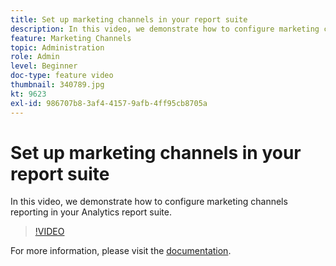 ```yaml
---
title: Set up marketing channels in your report suite
description: In this video, we demonstrate how to configure marketing channels reporting in your Analytics report suite.
feature: Marketing Channels
topic: Administration
role: Admin
level: Beginner
doc-type: feature video
thumbnail: 340789.jpg
kt: 9623
exl-id: 986707b8-3af4-4157-9afb-4ff95cb8705a
---
```

# Set up marketing channels in your report suite

In this video, we demonstrate how to configure marketing channels reporting in your Analytics report suite.

>[!VIDEO](https://video.tv.adobe.com/v/340789/?quality=12&learn=on)

For more information, please visit the [documentation](https://experienceleague.adobe.com/docs/analytics/components/marketing-channels/c-getting-started-mchannel.html?lang=en).

